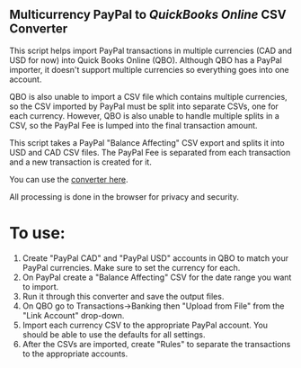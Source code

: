 ## Multicurrency PayPal to _QuickBooks Online_ CSV Converter

This script helps import PayPal transactions in multiple currencies (CAD and USD for now) into Quick Books Online (QBO). Although QBO has a PayPal importer, it doesn't support multiple currencies so everything goes into one account.

QBO is also unable to import a CSV file which contains multiple currencies, so the CSV imported by PayPal must be split into separate CSVs, one for each currency. However, QBO is also unable to handle multiple splits in a CSV, so the PayPal Fee is lumped into the final transaction amount.

This script takes a PayPal "Balance Affecting" CSV export and splits it into USD and CAD CSV files. The PayPal Fee is separated from each transaction and a new transaction is created for it.

You can use the [converter here](https://thx2112.github.io/pp2qbo/).

All processing is done in the browser for privacy and security.

# To use: 

1. Create "PayPal CAD" and "PayPal USD" accounts in QBO to match your PayPal currencies. Make sure to set the currency for each.
2. On PayPal create a "Balance Affecting" CSV for the date range you want to import.
3. Run it through this converter and save the output files.
4. On QBO go to Transactions->Banking then "Upload from File" from the "Link Account" drop-down.
5. Import each currency CSV to the appropriate PayPal account. You should be able to use the defaults for all settings.
6. After the CSVs are imported, create "Rules" to separate the transactions to the appropriate accounts.


